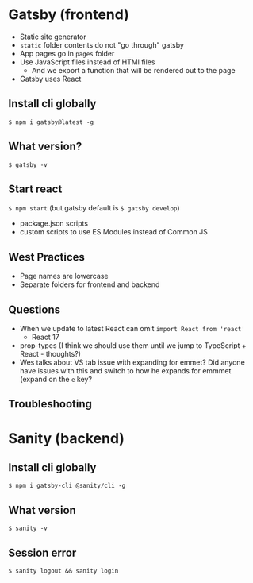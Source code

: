 # Gatsby (frontend)
* Static site generator
* `static` folder contents do not "go through" gatsby
* App pages go in `pages` folder
* Use JavaScript files instead of HTMl files
    - And we export a function that will be rendered out to the page
* Gatsby uses React


## Install cli globally
`$ npm i gatsby@latest -g`

## What version?
`$ gatsby -v`

## Start react
`$ npm start` (but gatsby default is `$ gatsby develop`)

* package.json scripts
* custom scripts to use ES Modules instead of Common JS

## West Practices
* Page names are lowercase
* Separate folders for frontend and backend

## Questions
* When we update to latest React can omit `import React from 'react'`
    - React 17
* prop-types (I think we should use them until we jump to TypeScript + React - thoughts?)
* Wes talks about VS tab issue with expanding for emmet? Did anyone have issues with this and switch to how he expands for emmmet (expand on the `e` key? 

## Troubleshooting

# Sanity (backend)
## Install cli globally
`$ npm i gatsby-cli @sanity/cli -g`

## What version
`$ sanity -v`

## Session error

`$ sanity logout && sanity login`
